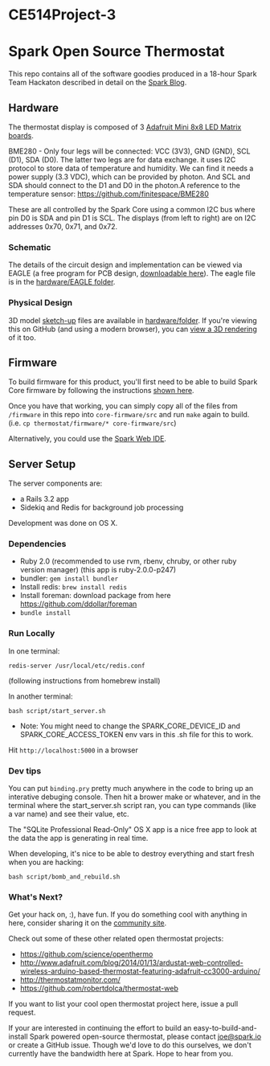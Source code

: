 # CE514Project-3
Spark Open Source Thermostat
============================

This repo contains all of the software goodies produced in a 18-hour Spark Team Hackaton described in detail on the [Spark Blog](http://blog.spark.io/2014/01/17/open-source-thermostat).



## Hardware


The thermostat display is composed of 3
[Adafruit Mini 8x8 LED Matrix boards](http://www.adafruit.com/products/870#Technical_Details).

BME280 - Only four legs will be connected: VCC  (3V3), GND (GND), SCL (D1), SDA (D0). The latter two legs are for data exchange. it uses I2C protocol to store data of temperature and humidity.  We can find it needs a power supply (3.3 VDC), which can be provided by photon. And SCL and SDA should connect to the D1 and D0 in the photon.A reference to the temperature sensor: https://github.com/finitespace/BME280

These are all controlled by the Spark Core using a
common I2C bus where pin D0 is SDA and pin D1 is SCL.
The displays (from left to right) are on I2C addresses
0x70, 0x71, and 0x72.

### Schematic

The details of the circuit design and implementation can be viewed via EAGLE (a free program for PCB design, [downloadable here](http://www.cadsoftusa.com/download-eagle/)).
The eagle file is in the [hardware/EAGLE folder](hardware/EAGLE).

### Physical Design

3D model [sketch-up](http://www.sketchup.com/products/sketchup-make) files are available in [hardware/folder](hardware/CAD).
If you're viewing this on GitHub (and using a modern browser), you can [view a 3D rendering](hardware/CAD/thermostat.stl) of it too.

## Firmware

To build firmware for this product, you'll first need to be able to build Spark Core firmware by following the instructions
[shown here](https://github.com/spark/core-firmware).

Once you have that working, you can simply copy all of the files from `/firmware` in this repo into `core-firmware/src` and run `make` again to build.  (i.e. `cp thermostat/firmware/* core-firmware/src`)

Alternatively, you could use the [Spark Web IDE](https://www.spark.io).

## Server Setup

The server components are:
* a Rails 3.2 app
* Sidekiq and Redis for background job processing

Development was done on OS X.

### Dependencies

* Ruby 2.0 (recommended to use rvm, rbenv, chruby, or other ruby version manager) (this app is ruby-2.0.0-p247)
* bundler: `gem install bundler`
* Install redis: `brew install redis`
* Install foreman: download package from here https://github.com/ddollar/foreman
* `bundle install`

### Run Locally

In one terminal:

    redis-server /usr/local/etc/redis.conf

(following instructions from homebrew install)

In another terminal:

    bash script/start_server.sh

* Note: You might need to change the SPARK_CORE_DEVICE_ID and SPARK_CORE_ACCESS_TOKEN env vars in this .sh file
  for this to work.

Hit `http://localhost:5000` in a browser

### Dev tips

You can put `binding.pry` pretty much anywhere in the code to bring up an interative debuging console.
Then hit a brower make or whatever, and in the terminal where the start_server.sh script ran, you can type commands (like a var name) and see their value, etc.

The "SQLite Professional Read-Only" OS X app is a nice free app to look at the data the app is generating in real time.

When developing, it's nice to be able to destroy everything and start fresh when you are hacking:

    bash script/bomb_and_rebuild.sh

### What's Next?

Get your hack on, :), have fun. If you do something cool with anything in here, consider sharing it on the [community site](http://community.sparkdevices.com).

Check out some of these other related open thermostat projects:

* https://github.com/science/openthermo
* http://www.adafruit.com/blog/2014/01/13/ardustat-web-controlled-wireless-arduino-based-thermostat-featuring-adafruit-cc3000-arduino/
* http://thermostatmonitor.com/
* https://github.com/robertdolca/thermostat-web

If you want to list your cool open thermostat project here, issue a pull request.

If your are interested in continuing the effort to build an easy-to-build-and-install Spark powered open-source thermostat, please contact joe@spark.io or create a GitHub issue.
Though we'd love to do this ourselves, we don't currently have the bandwidth here at Spark. Hope to hear from you.
